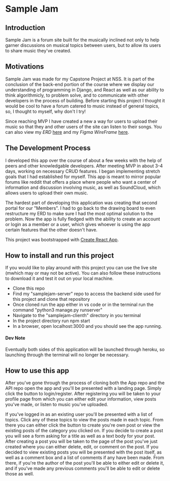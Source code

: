 <!-- TODO: UPDATE THE README -->
# Sample Jam

## Introduction

Sample Jam is a forum site built for the musically inclined not only to help garner discussions on musical topics between users, but to allow its users to share music they've created.

## Motivations

Sample Jam was made for my Capstone Project at NSS. It is part of the conclusion of the back-end portion of the course where we display our understanding of programming in Django, and React as well as our ability to think algorithmicly, to problem solve, and to communicate with other developers in the process of building. Before starting this project I thought it would be cool to have a forum catered to music instead of general topics, so, I thought to myself, why don't I try!

Since reaching MVP I have created a new a way for users to upload their music so that they and other users of the site can listen to their songs. You can also view my *ERD* [here](https://drawsql.app/juulu/diagrams/samplejam) and my *Figma WireFrame* [here](https://www.figma.com/file/60AUvqrPH3erq0ZhCBf24q/Untitled?node-id=0%3A1).

## The Development Process

I developed this app over the course of about a few weeks with the help of peers and other knowledgable developers. After meeting MVP in about 3-4 days, working on necessary CRUD features. I began implementing stretch goals that I had established for myself. This app is meant to mirror popular forums like reddit that offers a place where people who want a center of information and discussion involving music, as well as SoundCloud, which allows users to upload their own music. 

The hardest part of developing this application was creating that second portal for our "Members". I had to go back to the drawing board to even restructure my ERD to make sure I had the most optimal solution to the problem. Now the app is fully fledged with the ability to create an account or login as a member or a user, which gives whoever is using the app certain features that the other doesn't have.

This project was bootstrapped with [Create React App](https://github.com/facebook/create-react-app).

## How to install and run this project

If you would like to play around with this project you can use the live site (mwhich may or may not be active). You can also follow these instructions to download it and test it out on your local machine.

- Clone this repo
- Find my "samplejam-server" repo to access the backend side used for this project and clone that repository
- Once cloned run the app either in vs code or in the terminal run the command "python3 manage.py runserver"
- Navigate to the "samplejam-clienth" directory in you terminal
- In the project directory run npm start
- In a browser, open localhost:3000 and you should see the app running.

#### Dev Note

Eventually both sides of this application will be launched through heroku, so launching through the terminal will no longer be necessary.

## How to use this app

After you've gone through the process of cloning both the App repo and the API repo open the app and you'll be presented with a landing page. Simply click the button to login/register. After registering you will be taken to your profile page from which you can either edit your information, view posts you've made, or listen to music you've uploaded.

If you've logged in as an existing user you'll be presented with a list of topics. Click any of these topics to view the posts made in each topic. From there you can either click the button to create you're own post or view the existing posts of the category you clicked on. If you decide to create a post you will see a form asking for a title as well as a text body for your post. After creating a post you will be taken to the page of the post you've just created where you can either delete, edit, or comment on the post. If you decided to view existing posts you will be presented with the post itself, as well as a comment box and a list of comments if any have been made. From there, if you're the author of the post you'll be able to either edit or delete it, and if you've made any previous comments you'll be able to edit or delete those as well.
